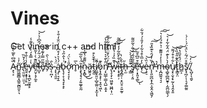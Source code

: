 # Vines
Get vines in c++ and html








Ȁ̵͓̖͕̈͆̀̄̅̀͒̊̚͠n̴̛͇͖͚̻͙͖͍̰̪̱̮̠͉͂̓͗ ̸̨̫̤̼̜̤̫͕̈́̓̆̏̕è̵͈̘͙̟̖̹̙͖̾͗̐͒y̴̜͕̘̪̙̫̱̥̙̔͑̿̽́͐̈́͒͊̾̕̕e̴̛̯̮̹̝̗̼̥͆̋͊̀̇̔̃̂͘̕l̶̛̺̞̔̈́̇̃̒̍͒́̂͆̍͛͐͝e̸͓͌̋̿̒͊͐͝͝s̶̛̗͆̅͗̀̑ṣ̷̨̪͎̀̑ ̴̨̢͔͈̱̈́̇̀ą̴̡̹̘̞̱̇́̔͛̒̊͆̾̒̈̐̒̐͐̕b̵̢̧̛̹̞͔͉̞̙̝̙͗̔̂̋̉͘͘ơ̷͉̞͔̞̎͗̀̈́ͅm̷̥̀̅ī̴̧̢̡̘̠̗͍͚̙̱̰̈́͛̋̅͘̚͠n̴̞͓̻͑͌̐̔̋̍͜͜͝͠ä̷͖̭͉t̵̰̭̫͑́̌̀͒̚i̸̤͚̟͈̤̩̲̬͚̤̹͙̫͎͂̈̚ͅǫ̷̧̼͉̟̜͉̭͉͖͛͊ͅņ̸̨̛̺̲̜̳͎̤̺͕̱͙̈̄̀̄͛͛͛̀͂̃͗͋̀͠ ̶̢̧̧̛̦̠͖͈̥͖̪̣͎̤̃̓̈́̓̄̈́̀͌͋̓̎̕w̷͙̔͊̏̓͗̔̍̉̚͠͝͝ȉ̶͕̘̝̥̦̽̌̀̌̑͂̓̒̎̿̃ṱ̴̡̻̠̜̞̯̮̠̠͍̰̥͛̌̀̔h̶̨̫̋ ̶̛̞͇͂̎̑̉̀̀͝͝s̸̡̥̦͔͈̊̄͂̆͂́̈́͋͛͂̋͌͘͘e̶̛̩̣͓͈̞͚͊͒̋͆͒͂͜ͅv̷̹͐̓̅̑͒̉͋̓̓̎̍́́̆͋͜e̵̜̙̠͐̏̀͝n̷̨̨̛͈̰̪͙͎̼͕̮̭͔͖̮̗̔̏̓́̑͛͊̏̽̎̕̚͠͝ ̵͕̓͛m̶͔̪͖͍̘͉̠͑̾̓̉͌͊͗͛͒́̍̾͛͠͠o̴̧̺̥̻̪̮̱̹̩̰̪̤͇̖̗̓̀͐̀͊̈́̂͋͋̒͛̕͝ù̸̧̝̣̬̗͓̰̦̖̘̭͓͈͋̊͒́͌͝t̷̢̳̝̤̽̂͊̎̊̏̀͝ḧ̷͇͕́̊̌̏̔̎͠s̸̢̘̪̗̩̩͉̞͚̰͈͊̊̈́̃̇̀̈̉̈́͗͗́̇.̸̢̺͎̖̱̬̇̇̓͝
